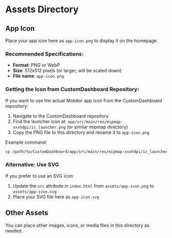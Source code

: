 # Assets Directory

## App Icon

Place your app icon here as `app-icon.png` to display it on the homepage.

### Recommended Specifications:
- **Format**: PNG or WebP
- **Size**: 512x512 pixels (or larger, will be scaled down)
- **File name**: `app-icon.png`

### Getting the Icon from CustomDashboard Repository:

If you want to use the actual Mobitor app icon from the CustomDashboard repository:

1. Navigate to the CustomDashboard repository
2. Find the launcher icon at: `app/src/main/res/mipmap-xxxhdpi/ic_launcher.png` (or similar mipmap directory)
3. Copy the PNG file to this directory and rename it to `app-icon.png`

Example command:
```bash
cp /path/to/CustomDashboard/app/src/main/res/mipmap-xxxhdpi/ic_launcher.png ./assets/app-icon.png
```

### Alternative: Use SVG

If you prefer to use an SVG icon:
1. Update the `src` attribute in `index.html` from `assets/app-icon.png` to `assets/app-icon.svg`
2. Place your SVG file here as `app-icon.svg`

## Other Assets

You can place other images, icons, or media files in this directory as needed.
